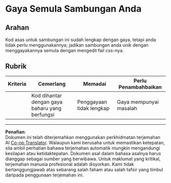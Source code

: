 <!--
CO_OP_TRANSLATOR_METADATA:
{
  "original_hash": "e3c6f2a03c2336e60412612d870af547",
  "translation_date": "2025-08-27T22:18:44+00:00",
  "source_file": "5-browser-extension/1-about-browsers/assignment.md",
  "language_code": "ms"
}
-->
# Gaya Semula Sambungan Anda

## Arahan

Kod asas untuk sambungan ini sudah lengkap dengan gaya, tetapi anda tidak perlu menggunakannya; jadikan sambungan anda unik dengan menggayakannya semula dengan mengedit fail css-nya.

## Rubrik

| Kriteria | Cemerlang                                    | Memadai               | Perlu Penambahbaikan |
| -------- | -------------------------------------------- | --------------------- | -------------------- |
|          | Kod dihantar dengan gaya baharu yang berfungsi | Penggayaan tidak lengkap | Gaya mempunyai masalah |

---

**Penafian**:  
Dokumen ini telah diterjemahkan menggunakan perkhidmatan terjemahan AI [Co-op Translator](https://github.com/Azure/co-op-translator). Walaupun kami berusaha untuk memastikan ketepatan, sila ambil perhatian bahawa terjemahan automatik mungkin mengandungi kesilapan atau ketidaktepatan. Dokumen asal dalam bahasa asalnya harus dianggap sebagai sumber yang berwibawa. Untuk maklumat yang kritikal, terjemahan manusia profesional adalah disyorkan. Kami tidak bertanggungjawab atas sebarang salah faham atau salah tafsir yang timbul daripada penggunaan terjemahan ini.